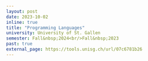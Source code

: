 ```yaml
---
layout: post
date: 2023-10-02
inline: true
title: "Programming Languages"
university: University of St. Gallen
semester: Fall&nbsp;2024<br/>Fall&nbsp;2023
past: true
external_page: https://tools.unisg.ch/url/07c6781b26
---
```

